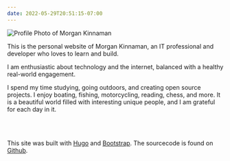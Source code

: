 ```yaml
---
date: 2022-05-29T20:51:15-07:00
---
```

<div class="container">
<div class="row">
<div class="col-sm-3 align-self-center no-padding">
<img alt="Profile Photo of Morgan Kinnaman" class="rounded border img-fluid" src="/images/profile.jpg">
</div>
<div class="col-lg">

This is the personal website of Morgan Kinnaman, an IT professional and developer who loves to learn and build. 

I am enthusiastic about technology and the internet, balanced with a healthy real-world engagement. 

I spend my time studying, going outdoors, and creating open source projects. I enjoy boating, fishing, motorcycling, reading, chess, and more. It is a beautiful world filled with interesting unique people, and I am grateful for each day in it.
</div>
</div>
</div>
<br>
<br>

This site was built with [Hugo](https://gohugo.io/) and [Bootstrap](https://getbootstrap.com/). The sourcecode is found on [Github](https://github.com/kinnaman/kinnaman). 
